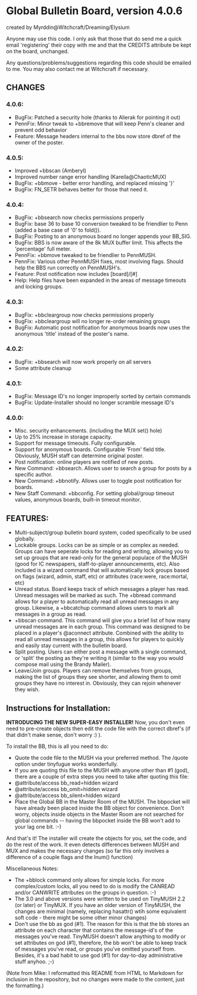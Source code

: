 # Global Bulletin Board, version 4.0.6
created by Myrddin@Witchcraft/Dreaming/Elysium

Anyone may use this code. I only ask that those that do send me a quick email 'registering' their copy with me and that the CREDITS attribute be kept on the board, unchanged.

Any questions/problems/suggestions regarding this code should be emailed to me. You may also contact me at Witchcraft if necessary.

## CHANGES
### 4.0.6:

 * BugFix: Patched a security hole (thanks to Alierak for pointing it out)
 * PennFix: Minor tweak to +bbremove that will keep Penn's cleaner and prevent odd behavior
 * Feature: Message headers internal to the bbs now store dbref of the owner of the poster. 

### 4.0.5:

 * Improved +bbscan (Amberyl)
 * Improved number range error handling (Kareila@ChaoticMUX)
 * BugFix: +bbmove - better error handling, and replaced missing '}'
 * BugFix: FN_SETR behaves better for those that need it. 

### 4.0.4:

 * BugFix: +bbsearch now checks permissions properly
 * BugFix: base 36 to base 10 conversion tweaked to be friendlier to Penn (added a base case of '0' to fold()).
 * BugFix: Posting to an anonymous board no longer appends your BB_SIG.
 * BugFix: BBS is now aware of the 8k MUX buffer limit. This affects the 'percentage' full meter.
 * PennFix: +bbmove tweaked to be friendlier to PennMUSH.
 * PennFix: Various other PennMUSH fixes, most involving flags. Should help the BBS run correctly on PennMUSH's.
 * Feature: Post notification now includes [board]/[#]
 * Help: Help files have been expanded in the areas of message timeouts and locking groups. 

### 4.0.3:

 * BugFix: +bbcleargroup now checks permissions properly
 * BugFix: +bbcleargroup will no longer re-order remaining groups
 * BugFix: Automatic post notification for anonymous boards now uses the anonymous 'title' instead of the poster's name. 

### 4.0.2:

 * BugFix: +bbsearch will now work properly on all servers
 * Some attribute cleanup 

### 4.0.1:

 * BugFix: Message ID's no longer improperly sorted by certain commands
 * BugFix: Update-Installer should no longer scramble message ID's 

### 4.0.0:

 * Misc. security enhancements. (including the MUX set() hole)
 * Up to 25% increase in storage capacity.
 * Support for message timeouts. Fully configurable.
 * Support for anonymous boards. Configurable 'From' field title. Obviously, MUSH staff can determine original poster.
 * Post notification: online players are notified of new posts.
 * New Command: +bbsearch. Allows user to search a group for posts by a specific author.
 * New Command: +bbnotify. Allows user to toggle post notification for boards.
 * New Staff Command: +bbconfig. For setting global/group timeout values, anonymous boards, built-in timeout monitor. 

## FEATURES:

 * Multi-subject/group bulletin board system, coded specifically to be used globally.
 * Lockable groups. Locks can be as simple or as complex as needed. Groups can have seperate locks for reading and writing, allowing you to set up groups that are read-only for the general populace of the MUSH (good for IC newspapers, staff-to-player announcements, etc). Also included is a wizard command that will automatically lock groups based on flags (wizard, admin, staff, etc) or attributes (race:were, race:mortal, etc)
 * Unread status. Board keeps track of which messages a player has read. Unread messages will be marked as such. The +bbread command allows for a player to automatically read all unread messages in any group. Likewise, a +bbcatchup command allows users to mark all messages in a group as read.
 * +bbscan command. This command will give you a brief list of how many unread messages are in each group. This command was designed to be placed in a player's @aconnect attribute. Combined with the ability to read all unread messages in a group, this allows for players to quickly and easily stay current with the bulletin board.
 * Split posting. Users can either post a message with a single command, or 'split' the posting as they're writing it (similar to the way you would compose mail using the Brandy Mailer).
 * Leave/Join groups. Players can remove themselves from groups, making the list of groups they see shorter, and allowing them to omit groups they have no interest in. Obviously, they can rejoin whenever they wish. 

## Instructions for Installation:
**INTRODUCING THE NEW SUPER-EASY INSTALLER!**
Now, you don't even need to pre-create objects then edit the code file with the correct dbref's (if that didn't make sense, don't worry :) ).

To install the BB, this is all you need to do:

 * Quote the code file to the MUSH via your preferred method. The /quote option under tinyfugue works wonderfully.
 * If you are quoting this file to the MUSH with anyone other than #1 (god), there are a couple of extra steps you need to take after quoting this file:
 * @attribute/access bb_read=hidden wizard
 * @attribute/access bb_omit=hidden wizard
 * @attribute/access bb_silent=hidden wizard
 * Place the Global BB in the Master Room of the MUSH. The bbpocket will have already been placed inside the BB object for convenience. Don't worry, objects inside objects in the Master Room are not searched for global commands -- having the bbpocket inside the BB won't add to your lag one bit. :-) 

And that's it! The installer will create the objects for you, set the code, and do the rest of the work. It even detects differences between MUSH and MUX and makes the necessary changes (so far this only involves a difference of a couple flags and the lnum() function)

Miscellaneous Notes:

 * The +bblock command only allows for simple locks. For more complex/custom locks, all you need to do is modify the CANREAD and/or CANWRITE attributes on the groups in question. :-)
 * The 3.0 and above versions were written to be used on TinyMUSH 2.2 (or later) or TinyMUX. If you have an older version of TinyMUSH, the changes are minimal (namely, replacing hasattr() wtih some equivalent soft code - there might be some other minor changes)
 * Don't use the bb as god (#1). The reason for this is that the bb stores an attribute on each character that contains the message-id's of the messages you've read. TinyMUSH doesn't allow anything to modify or set attributes on god (#1), therefore, the bb won't be able to keep track of messages you've read, or groups you've omitted yourself from. Besides, it's a bad habit to use god (#1) for day-to-day administrative stuff anyhoo. ;-) 

(Note from Mike: I reformatted this README from HTML to Markdown for inclusion in the repository, but no changes were made to the content, just the formatting.)